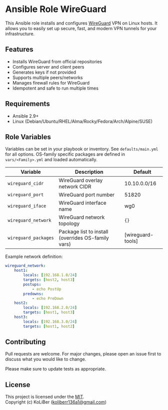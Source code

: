 # Ansible Role WireGuard

This Ansible role installs and configures [WireGuard](https://www.wireguard.com/) VPN on Linux hosts. It allows you to easily set up secure, fast, and modern VPN tunnels for your infrastructure.

## Features

-   Installs WireGuard from official repositories
-   Configures server and client peers
-   Generates keys if not provided
-   Supports multiple peers/networks
-   Manages firewall rules for WireGuard
-   Idempotent and safe to run multiple times

## Requirements

-   Ansible 2.9+
-   Linux (Debian/Ubuntu/RHEL/Alma/Rocky/Fedora/Arch/Alpine/SUSE)

## Role Variables

Variables can be set in your playbook or inventory. See `defaults/main.yml` for all options.
OS-family specific packages are defined in `vars/<Family>.yml` and loaded automatically.

| Variable             | Description                                        | Default           |
| -------------------- | -------------------------------------------------- | ----------------- |
| `wireguard_cidr`     | WireGuard overlay network CIDR                     | 10.10.0.0/16      |
| `wireguard_port`     | WireGuard port number                              | 51820             |
| `wireguard_iface`    | WireGuard interface name                           | wg0               |
| `wireguard_network`  | WireGuard network topology                         | `{}`              |
| `wireguard_packages` | Package list to install (overrides OS-family vars) | [wireguard-tools] |

Example network definition:

```yaml
wireguard_network:
    host1:
        locals: [192.168.1.0/24]
        targets: [host2, host3]
        postups:
            - echo PostUp
        predowns:
            - echo PreDown
    host2:
        locals: [192.168.2.0/24]
        targets: [host1, host3]
    host3:
        locals: [192.168.3.0/24]
        targets: [host1, host2]
```

## Contributing

Pull requests are welcome. For major changes, please open an issue first to discuss what you would like to change.

Please make sure to update tests as appropriate.

## License

This project is licensed under the [MIT](LICENSE.md).  
Copyright (c) KoLiBer (koliberr136a1@gmail.com)
